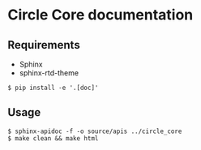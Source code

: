# Circle Core documentation
## Requirements
- Sphinx
- sphinx-rtd-theme

```
$ pip install -e '.[doc]'
```

## Usage

```
$ sphinx-apidoc -f -o source/apis ../circle_core
$ make clean && make html
```
